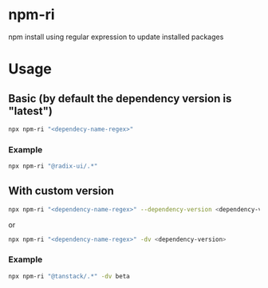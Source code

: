 # npm-ri

npm install using regular expression to update installed packages

# Usage

## Basic (by default the dependency version is "latest")

```sh
npx npm-ri "<dependecy-name-regex>"
```

### Example

```sh
npx npm-ri "@radix-ui/.*"
```

## With custom version

```sh
npx npm-ri "<dependency-name-regex>" --dependency-version <dependency-version>
```

or

```sh
npx npm-ri "<dependency-name-regex>" -dv <dependency-version>
```

### Example

```sh
npx npm-ri "@tanstack/.*" -dv beta
```
